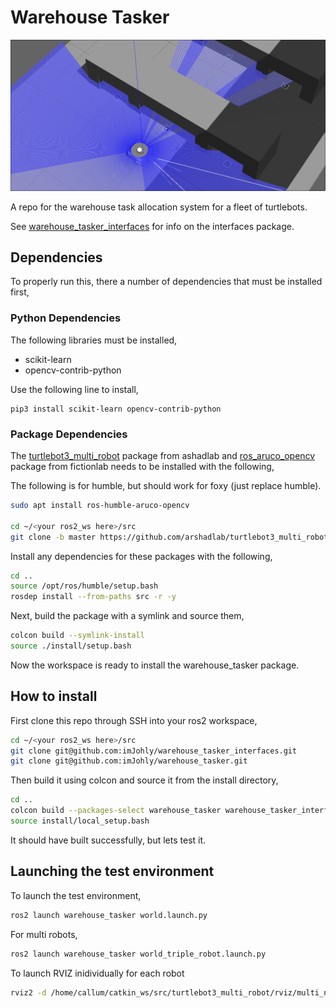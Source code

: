 # Warehouse Tasker

![warehouser.png](images/warehouser.png)

A repo for the warehouse task allocation system for a fleet of turtlebots.

See [warehouse_tasker_interfaces](https://github.com/imJohly/warehouse_tasker_interfaces/) for info on the interfaces package.

## Dependencies
To properly run this, there a number of dependencies that must be installed first,

### Python Dependencies

The following libraries must be installed,

- scikit-learn
- opencv-contrib-python

Use the following line to install,

```
pip3 install scikit-learn opencv-contrib-python
```

### Package Dependencies

The [turtlebot3_multi_robot](https://github.com/arshadlab/turtlebot3_multi_robot) package from ashadlab and [ros_aruco_opencv](https://github.com/fictionlab/ros_aruco_opencv/tree/humble) package from fictionlab needs to be installed with the following,

The following is for humble, but should work for foxy (just replace humble).

```bash
sudo apt install ros-humble-aruco-opencv

cd ~/<your ros2_ws here>/src
git clone -b master https://github.com/arshadlab/turtlebot3_multi_robot.git
```
Install any dependencies for these packages with the following,

```bash
cd ..
source /opt/ros/humble/setup.bash
rosdep install --from-paths src -r -y
```

Next, build the package with a symlink and source them,

```bash
colcon build --symlink-install
source ./install/setup.bash
```

Now the workspace is ready to install the warehouse_tasker package.

## How to install

First clone this repo through SSH into your ros2 workspace,

```bash
cd ~/<your ros2_ws here>/src
git clone git@github.com:imJohly/warehouse_tasker_interfaces.git
git clone git@github.com:imJohly/warehouse_tasker.git
```

Then build it using colcon and source it from the install directory,

```bash
cd ..
colcon build --packages-select warehouse_tasker warehouse_tasker_interfaces --symlink-install
source install/local_setup.bash
```

It should have built successfully, but lets test it.

## Launching the test environment

To launch the test environment,

```bash
ros2 launch warehouse_tasker world.launch.py
```

For multi robots,

```bash
ros2 launch warehouse_tasker world_triple_robot.launch.py
```
To launch RVIZ inidividually for each robot

```bash
rviz2 -d /home/callum/catkin_ws/src/turtlebot3_multi_robot/rviz/multi_nav2_default_view.rviz --ros-args -r __node:=rviz2 -r __ns:=/tb1 -r /tf:=tf -r /tf_static:=tf_static -r /goal_pose:=goal_pose -r /clicked_point:=clicked_point -r /initialpose:=initialpose
```
